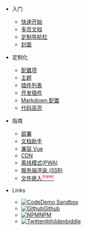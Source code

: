 * 入门

  * [快速开始](quickstart.md)
  * [多页文档](more-pages.md)
  * [定制导航栏](custom-navbar.md)
  * [封面](cover.md)

* 定制化

  * [配置项](configuration.md)
  * [主题](themes.md)
  * [插件列表](plugins.md)
  * [开发插件](write-a-plugin.md)
  * [Markdown 配置](markdown.md)
  * [代码高亮](language-highlight.md)

* 指南

  * [部署](deploy.md)
  * [文档助手](helpers.md)
  * [兼容 Vue](vue.md)
  * [CDN](cdn.md)
  * [离线模式(PWA)](pwa.md)
  * [服务端渲染 (SSR)](ssr.md)
  * [文件嵌入<sup style="color:red">(new)<sup>](embed-files.md)

* Links
  * [![Code](https://icongr.am/feather/code.svg?size=16&color=808080)Demo Sandbox](https://codesandbox.io/s/xv36w4695o)
  * [![Github](https://icongram.jgog.in/simple/github.svg?color=808080&size=16)Github](https://github.com/jhildenbiddle/docsify-themeable)
  * [![NPM](https://icongram.jgog.in/simple/npm.svg?colored&size=16)NPM](https://www.npmjs.com/package/docsify-themeable)
  * [![Twitter](https://icongram.jgog.in/simple/twitter.svg?colored&size=16)@jhildenbiddle](http://twitter.com/jhildenbiddle)